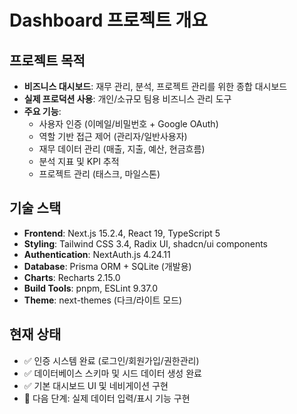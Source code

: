 # Dashboard 프로젝트 개요

## 프로젝트 목적
- **비즈니스 대시보드**: 재무 관리, 분석, 프로젝트 관리를 위한 종합 대시보드
- **실제 프로덕션 사용**: 개인/소규모 팀용 비즈니스 관리 도구
- **주요 기능**:
  - 사용자 인증 (이메일/비밀번호 + Google OAuth)
  - 역할 기반 접근 제어 (관리자/일반사용자)
  - 재무 데이터 관리 (매출, 지출, 예산, 현금흐름)
  - 분석 지표 및 KPI 추적
  - 프로젝트 관리 (태스크, 마일스톤)

## 기술 스택
- **Frontend**: Next.js 15.2.4, React 19, TypeScript 5
- **Styling**: Tailwind CSS 3.4, Radix UI, shadcn/ui components
- **Authentication**: NextAuth.js 4.24.11
- **Database**: Prisma ORM + SQLite (개발용)
- **Charts**: Recharts 2.15.0
- **Build Tools**: pnpm, ESLint 9.37.0
- **Theme**: next-themes (다크/라이트 모드)

## 현재 상태
- ✅ 인증 시스템 완료 (로그인/회원가입/권한관리)
- ✅ 데이터베이스 스키마 및 시드 데이터 생성 완료
- ✅ 기본 대시보드 UI 및 네비게이션 구현
- 🔄 다음 단계: 실제 데이터 입력/표시 기능 구현